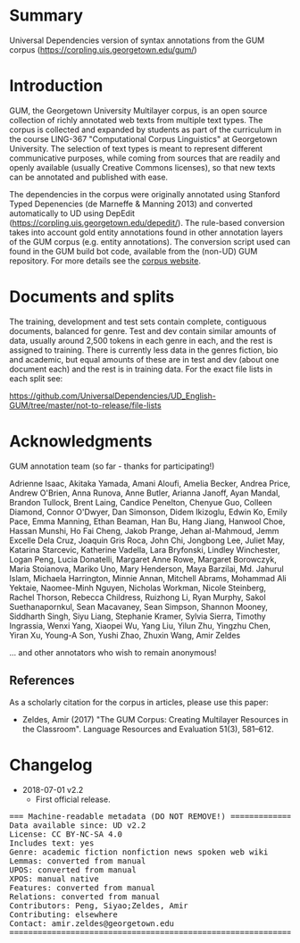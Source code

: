 # Summary

Universal Dependencies version of syntax annotations from the GUM corpus (https://corpling.uis.georgetown.edu/gum/)

# Introduction

GUM, the Georgetown University Multilayer corpus, is an open source collection of richly annotated web texts from multiple text types. The corpus is collected and expanded by students as part of the curriculum in the course LING-367 "Computational Corpus Linguistics" at Georgetown University. The selection of text types is meant to represent different communicative purposes, while coming from sources that are readily and openly available (usually Creative Commons licenses), so that new texts can be annotated and published with ease.

The dependencies in the corpus were originally annotated using Stanford Typed Depenencies (de Marneffe & Manning 2013) and converted automatically to UD using DepEdit (https://corpling.uis.georgetown.edu/depedit/). The rule-based conversion takes into account gold entity annotations found in other annotation layers of the GUM corpus (e.g. entity annotations). The conversion script used can found in the GUM build bot code, available from the (non-UD) GUM repository. For more details see the [corpus website](https://corpling.uis.georgetown.edu/gum/).

# Documents and splits

The training, development and test sets contain complete, contiguous documents, balanced for genre. Test and dev contain similar amounts of data, usually around 2,500 tokens in each genre in each, and the rest is assigned to training. There is currently less data in the genres fiction, bio and academic, but equal amounts of these are in test and dev (about one document each) and the rest is in training data. For the exact file lists in each split see:

https://github.com/UniversalDependencies/UD_English-GUM/tree/master/not-to-release/file-lists

# Acknowledgments

GUM annotation team (so far - thanks for participating!)

Adrienne Isaac, Akitaka Yamada, Amani Aloufi, Amelia Becker, Andrea Price, Andrew O'Brien, Anna Runova, Anne Butler, Arianna Janoff, Ayan Mandal, Brandon Tullock, Brent Laing, Candice Penelton, Chenyue Guo, Colleen Diamond, Connor O'Dwyer, Dan Simonson, Didem Ikizoglu, Edwin Ko, Emily Pace, Emma Manning, Ethan Beaman, Han Bu, Hang Jiang, Hanwool Choe, Hassan Munshi, Ho Fai Cheng, Jakob Prange, Jehan al-Mahmoud, Jemm Excelle Dela Cruz, Joaquin Gris Roca, John Chi, Jongbong Lee, Juliet May, Katarina Starcevic, Katherine Vadella, Lara Bryfonski, Lindley Winchester, Logan Peng, Lucia Donatelli, Margaret Anne Rowe, Margaret Borowczyk, Maria Stoianova, Mariko Uno, Mary Henderson, Maya Barzilai, Md. Jahurul Islam, Michaela Harrington, Minnie Annan, Mitchell Abrams, Mohammad Ali Yektaie, Naomee-Minh Nguyen, Nicholas Workman, Nicole Steinberg, Rachel Thorson, Rebecca Childress, Ruizhong Li, Ryan Murphy, Sakol Suethanapornkul, Sean Macavaney, Sean Simpson, Shannon Mooney, Siddharth Singh, Siyu Liang, Stephanie Kramer, Sylvia Sierra, Timothy Ingrassia, Wenxi Yang, Xiaopei Wu, Yang Liu, Yilun Zhu, Yingzhu Chen, Yiran Xu, Young-A Son, Yushi Zhao, Zhuxin Wang, Amir Zeldes

... and other annotators who wish to remain anonymous!

## References

As a scholarly citation for the corpus in articles, please use this paper:

* Zeldes, Amir (2017) "The GUM Corpus: Creating Multilayer Resources in the Classroom". Language Resources and Evaluation 51(3), 581–612.


# Changelog

* 2018-07-01 v2.2
  * First official release.

<pre>
=== Machine-readable metadata (DO NOT REMOVE!) ================================
Data available since: UD v2.2
License: CC BY-NC-SA 4.0
Includes text: yes
Genre: academic fiction nonfiction news spoken web wiki
Lemmas: converted from manual
UPOS: converted from manual
XPOS: manual native
Features: converted from manual
Relations: converted from manual
Contributors: Peng, Siyao;Zeldes, Amir
Contributing: elsewhere
Contact: amir.zeldes@georgetown.edu
===============================================================================
</pre>
